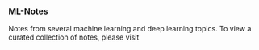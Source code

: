 ### ML-Notes

Notes from several machine learning and deep learning topics. To view a curated collection of notes, please visit [](http://rohanvarma.me/ml-notes/)

